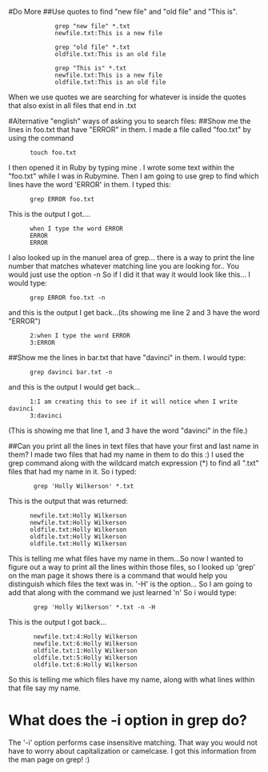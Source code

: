 #Do More
##Use quotes to find "new file" and "old file" and "This is".

                 grep "new file" *.txt
                 newfile.txt:This is a new file

                 grep "old file" *.txt
                 oldfile.txt:This is an old file

                 grep "This is" *.txt
                 newfile.txt:This is a new file
                 oldfile.txt:This is an old file
                 
When we use quotes we are searching for whatever is inside the quotes that also exist in all files that end in .txt

#Alternative "english" ways of asking you to search files:
##Show me the lines in foo.txt that have "ERROR" in them.
I made a file called "foo.txt" by using the command 

          touch foo.txt
           
I then opened it in Ruby by typing
          mine .
I wrote some text within the "foo.txt" while I was in Rubymine. 
Then I am going to use grep to find which lines have the word 'ERROR' in them.
I typed this:

          grep ERROR foo.txt
This is the output  I got....
         
         
          when I type the word ERROR
          ERROR
          ERROR
          
I also looked up in the manuel area of grep... there is a way to print the line number that
matches whatever matching line you are looking for.. You would just use the option -n
So if I did it that way it would look like this...
I would type:

          grep ERROR foo.txt -n
and this is the output I get back...(its showing me line 2 and 3 have the word "ERROR")

          2:when I type the word ERROR
          3:ERROR

##Show me the lines in bar.txt that have "davinci" in them.
I would type:

          grep davinci bar.txt -n
and this is the output I would get back...

          1:I am creating this to see if it will notice when I write davinci
          3:davinci
          
(This is showing me that line 1, and 3 have the word "davinci" in the file.)
          

##Can you print all the lines in text files that have your first and last name in them?
I made two files that had my name in them to do this :)
I used the grep command along with the wildcard match expression (*) to find all 
".txt" files that had my name in it.
So i typed:

           grep 'Holly Wilkerson' *.txt
           
This is the output that was returned:

          newfile.txt:Holly Wilkerson
          newfile.txt:Holly Wilkerson
          oldfile.txt:Holly Wilkerson
          oldfile.txt:Holly Wilkerson
          oldfile.txt:Holly Wilkerson
          
This is telling me what files have  my name in them...So now I wanted to figure out a way
to print all the lines within those files, so I looked up 'grep' on the man page it shows 
there is a command that would help you distinguish which files the text was in.
'-H' is the option... So I am going to add that along with the command we just learned 'n'
So i would type:

           grep 'Holly Wilkerson' *.txt -n -H
This is the output I got back...
        
           newfile.txt:4:Holly Wilkerson
           newfile.txt:6:Holly Wilkerson
           oldfile.txt:1:Holly Wilkerson
           oldfile.txt:5:Holly Wilkerson
           oldfile.txt:6:Holly Wilkerson
           
So this is telling me which files have my name, along with what lines within that file say my name.

# What does the -i option in grep do?
The  '-i' option performs case insensitive matching. That way you would not have to worry about capitalization or camelcase. I got
this information from the man page on grep! :)
